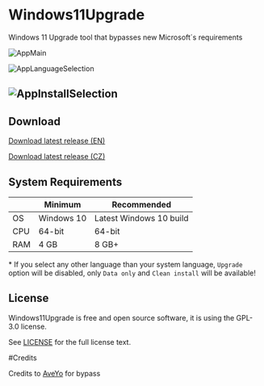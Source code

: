 # Windows11Upgrade
Windows 11 Upgrade tool that bypasses new Microsoft´s requirements

![AppMain](https://user-images.githubusercontent.com/43541350/136449814-ab0bd33c-d692-4fd1-a575-6d48f52769d4.png)

![AppLanguageSelection](https://user-images.githubusercontent.com/43541350/136449823-0bafea46-df52-4263-8260-a3cb7c1c2519.png)

![AppInstallSelection](https://user-images.githubusercontent.com/43541350/136449829-c5ccbd46-e11e-44b9-83af-d2e29a01a1c5.png)
----

## Download
[Download latest release (EN)](https://github.com/coofcookie/Windows11Upgrade/releases/download/1.0.0/Windows11Upgrade_EN.zip)

[Download latest release (CZ)](https://github.com/coofcookie/Windows11Upgrade/releases/download/1.0.0/Windows11Upgrade_CZ.zip)

## System Requirements
|| Minimum  | Recommended |
| ------------- | ------------- | ------------- |
| OS | Windows 10 | Latest Windows 10 build |
| CPU | 64-bit | 64-bit |
| RAM | 4 GB | 8 GB+ |

\* If you select any other language than your system language, `Upgrade` option will be disabled, only `Data only` and `Clean install` will be available!

## License

Windows11Upgrade is free and open source software, it is using the GPL-3.0 license.

See [LICENSE](LICENSE) for the full license text.

#Credits

Credits to [AveYo](https://gist.github.com/AveYo) for bypass
